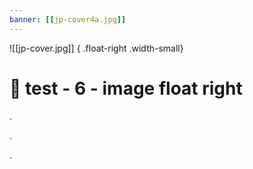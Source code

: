 ```yaml
---
banner: [[jp-cover4a.jpg]]
---
```


![[jp-cover.jpg]] { .float-right .width-small}
# 🧪 test - 6 - image float right

.

.

.
